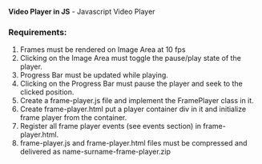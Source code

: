 **Video Player in JS** - Javascript Video Player

### Requirements:

1. Frames must be rendered on Image Area at 10 fps
1. Clicking on the Image Area must toggle the pause/play state of the player.
1. Progress Bar must be updated while playing.
1. Clicking on the Progress Bar must pause the player and seek to the clicked position.
1. Create a frame-player.js file and implement the FramePlayer class in it.
1. Create frame-player.html put a player container div in it and initialize frame player from the container.
1. Register all frame player events (see events section) in frame-player.html.
1. frame-player.js and frame-player.html files must be compressed and delivered as name-surname-frame-player​.zip
